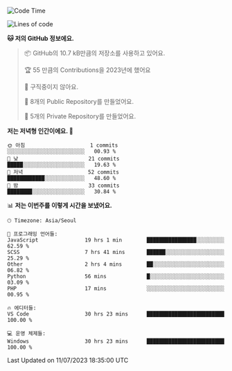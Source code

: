   <!--START_SECTION:waka-->
![Code Time](http://img.shields.io/badge/Code%20Time-133%20hrs%2038%20mins-blue)

![Lines of code](https://img.shields.io/badge/%EC%A0%80%EB%8A%94%20%EC%97%AC%ED%83%9C%EA%B9%8C%EC%A7%80%20-59.4%20thousand%20%EC%A4%84%EC%9D%98%20%EC%BD%94%EB%93%9C%EB%A5%BC%20%EC%9E%91%EC%84%B1%ED%96%88%EC%96%B4%EC%9A%94.-blue)

**🐱 저의 GitHub 정보에요.** 

> 📦 GitHub의 10.7 kB만큼의 저장소를 사용하고 있어요. 
 > 
> 🏆 55 만큼의 Contributions을 2023년에 했어요
 > 
> 🚫 구직중이지 않아요.
 > 
> 📜 8개의 Public Repository를 만들었어요. 
 > 
> 🔑 5개의 Private Repository를 만들었어요. 
 > 
**저는 저녁형 인간이에요. 🦉** 

```text
🌞 아침                     1 commits           ░░░░░░░░░░░░░░░░░░░░░░░░░   00.93 % 
🌆 낮　                     21 commits          █████░░░░░░░░░░░░░░░░░░░░   19.63 % 
🌃 저녁                     52 commits          ████████████░░░░░░░░░░░░░   48.60 % 
🌙 밤　                     33 commits          ████████░░░░░░░░░░░░░░░░░   30.84 % 
```


📊 **저는 이번주를 이렇게 시간을 보냈어요.** 

```text
🕑︎ Timezone: Asia/Seoul

💬 프로그래밍 언어들: 
JavaScript               19 hrs 1 min        ████████████████░░░░░░░░░   62.59 % 
SCSS                     7 hrs 41 mins       ██████░░░░░░░░░░░░░░░░░░░   25.29 % 
Other                    2 hrs 4 mins        ██░░░░░░░░░░░░░░░░░░░░░░░   06.82 % 
Python                   56 mins             █░░░░░░░░░░░░░░░░░░░░░░░░   03.09 % 
PHP                      17 mins             ░░░░░░░░░░░░░░░░░░░░░░░░░   00.95 % 

🔥 에디터들: 
VS Code                  30 hrs 23 mins      █████████████████████████   100.00 % 

💻 운영 체제들: 
Windows                  30 hrs 23 mins      █████████████████████████   100.00 % 
```


 Last Updated on 11/07/2023 18:35:00 UTC
<!--END_SECTION:waka-->
